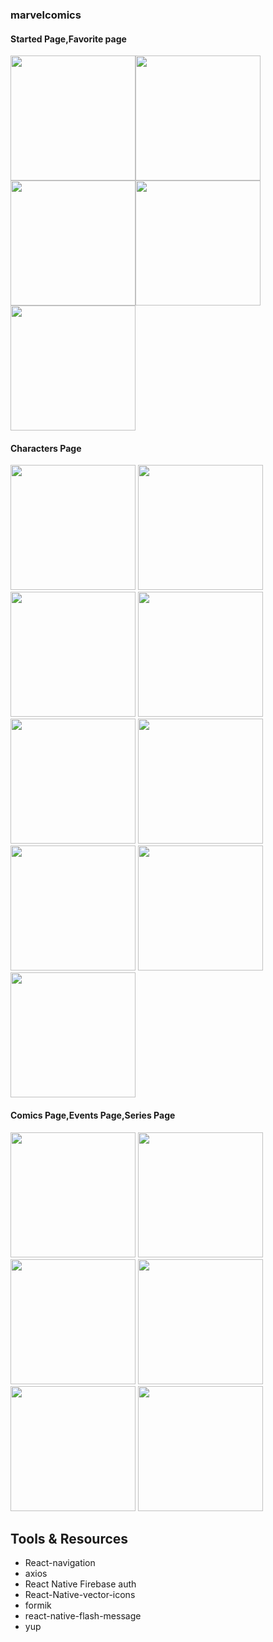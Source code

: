 ### marvelcomics

#### Started Page,Favorite page

<img src="./assets/marvellogin.png" width="200"><img src="./assets/marvelsign.png" width="200"><img src="./assets/marvel1.png" width="200"><img src="./assets/marvel2.png" width="200"><img src="./assets/marvel3.png" width="200">

#### Characters Page

<img src="./assets/marvel4.png" width="200"> <img src="./assets/marvel5.png" width="200"> <img src="./assets/marvel6.png" width="200"> <img src="./assets/marvel9.png" width="200"> <img src="./assets/marvel7.png" width="200"> <img src="./assets/marvel8.png" width="200"> <img src="./assets/marvel16.png" width="200"> <img src="./assets/marvel17.png" width="200"> <img src="./assets/marvel18.png" width="200">

#### Comics Page,Events Page,Series Page

<img src="./assets/marvel10.png" width="200"> <img src="./assets/marvel11.png" width="200"> <img src="./assets/marvel12.png" width="200"> <img src="./assets/marvel13.png" width="200"> <img src="./assets/marvel14.png" width="200"> <img src="./assets/marvel15.png" width="200">

## Tools & Resources

- React-navigation
- axios
- React Native Firebase auth
- React-Native-vector-icons
- formik
- react-native-flash-message
- yup
